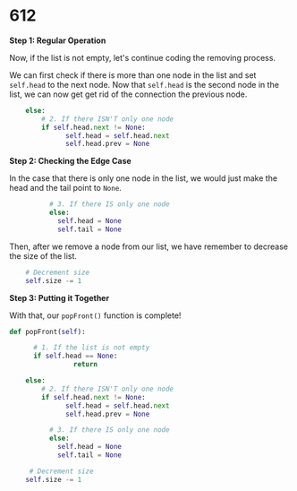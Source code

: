 # 612

**Step 1: Regular Operation**

Now, if the list is not empty, let's continue coding the removing process.

We can first check if there is more than one node in the list and set `self.head` to the next node. Now that `self.head` is the second node in the list, we can now get get rid of the connection the previous node.

```python
    else:
        # 2. If there ISN'T only one node
        if self.head.next != None:
              self.head = self.head.next
              self.head.prev = None
```

**Step 2: Checking the Edge Case**

In the case that there is only one node in the list, we would just make the head and the tail point to `None`.

```python
          # 3. If there IS only one node
          else:
            self.head = None
            self.tail = None
```

Then, after we remove a node from our list, we have remember to decrease the size of the list.

```python
    # Decrement size
    self.size -= 1
```

**Step 3: Putting it Together**

With that, our `popFront()` function is complete!

```python
def popFront(self):

      # 1. If the list is not empty
      if self.head == None:
                return

    else:
        # 2. If there ISN'T only one node
        if self.head.next != None:
              self.head = self.head.next
              self.head.prev = None

          # 3. If there IS only one node
          else:
            self.head = None
            self.tail = None

     # Decrement size
    self.size -= 1
```

